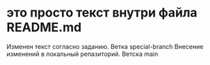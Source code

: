 # это просто текст внутри файла README.md
Изменен текст согласно заданию. Ветка special-branch
Внесение изменений в локальный репазиторий. Ветска main